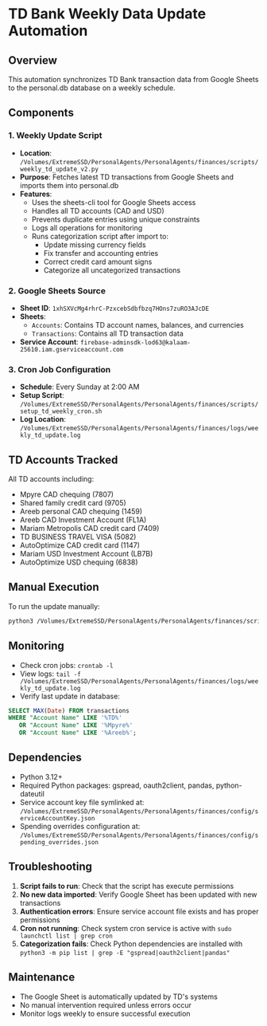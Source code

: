 # TD Bank Weekly Data Update Automation

## Overview
This automation synchronizes TD Bank transaction data from Google Sheets to the personal.db database on a weekly schedule.

## Components

### 1. Weekly Update Script
- **Location**: `/Volumes/ExtremeSSD/PersonalAgents/PersonalAgents/finances/scripts/weekly_td_update_v2.py`
- **Purpose**: Fetches latest TD transactions from Google Sheets and imports them into personal.db
- **Features**:
  - Uses the sheets-cli tool for Google Sheets access
  - Handles all TD accounts (CAD and USD)
  - Prevents duplicate entries using unique constraints
  - Logs all operations for monitoring
  - Runs categorization script after import to:
    - Update missing currency fields
    - Fix transfer and accounting entries
    - Correct credit card amount signs
    - Categorize all uncategorized transactions

### 2. Google Sheets Source
- **Sheet ID**: `1xhSXVcMg4rhrC-PzxcebSdbfbzq7HOns7zuRO3AJcDE`
- **Sheets**:
  - `Accounts`: Contains TD account names, balances, and currencies
  - `Transactions`: Contains all TD transaction data
- **Service Account**: `firebase-adminsdk-lod63@kalaam-25610.iam.gserviceaccount.com`

### 3. Cron Job Configuration
- **Schedule**: Every Sunday at 2:00 AM
- **Setup Script**: `/Volumes/ExtremeSSD/PersonalAgents/PersonalAgents/finances/scripts/setup_td_weekly_cron.sh`
- **Log Location**: `/Volumes/ExtremeSSD/PersonalAgents/PersonalAgents/finances/logs/weekly_td_update.log`

## TD Accounts Tracked
All TD accounts including:
- Mpyre CAD chequing (7807)
- Shared family credit card (9705)
- Areeb personal CAD chequing (1459)
- Areeb CAD Investment Account (FL1A)
- Mariam Metropolis CAD credit card (7409)
- TD BUSINESS TRAVEL VISA (5082)
- AutoOptimize CAD credit card (1147)
- Mariam USD Investment Account (LB7B)
- AutoOptimize USD chequing (6838)

## Manual Execution
To run the update manually:
```bash
python3 /Volumes/ExtremeSSD/PersonalAgents/PersonalAgents/finances/scripts/weekly_td_update_v2.py
```

## Monitoring
- Check cron jobs: `crontab -l`
- View logs: `tail -f /Volumes/ExtremeSSD/PersonalAgents/PersonalAgents/finances/logs/weekly_td_update.log`
- Verify last update in database:
```sql
SELECT MAX(Date) FROM transactions 
WHERE "Account Name" LIKE '%TD%' 
   OR "Account Name" LIKE '%Mpyre%'
   OR "Account Name" LIKE '%Areeb%';
```

## Dependencies
- Python 3.12+
- Required Python packages: gspread, oauth2client, pandas, python-dateutil
- Service account key file symlinked at: `/Volumes/ExtremeSSD/PersonalAgents/PersonalAgents/finances/config/serviceAccountKey.json`
- Spending overrides configuration at: `/Volumes/ExtremeSSD/PersonalAgents/PersonalAgents/finances/config/spending_overrides.json`

## Troubleshooting
1. **Script fails to run**: Check that the script has execute permissions
2. **No new data imported**: Verify Google Sheet has been updated with new transactions
3. **Authentication errors**: Ensure service account file exists and has proper permissions
4. **Cron not running**: Check system cron service is active with `sudo launchctl list | grep cron`
5. **Categorization fails**: Check Python dependencies are installed with `python3 -m pip list | grep -E "gspread|oauth2client|pandas"`

## Maintenance
- The Google Sheet is automatically updated by TD's systems
- No manual intervention required unless errors occur
- Monitor logs weekly to ensure successful execution